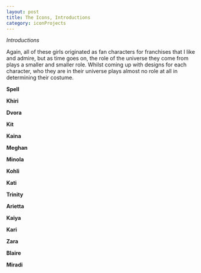 ```yaml
---
layout: post
title: The Icons, Introductions
category: iconProjects
---
```

_Introductions_


Again, all of these girls originated as fan characters for franchises that I like and admire, but as time goes on, the role of the universe they come from plays a smaller and smaller role. Whilst coming up with designs for each character, who they are in their universe plays almost no role at all in determining their costume. 

**Spell**

**Khiri**

**Dvora**

**Kit**

**Kaina**

**Meghan**

**Minola**

**Kohli**

**Kati**

**Trinity**

**Arietta**

**Kaiya**

**Kari**

**Zara**

**Blaire**

**Miradi**